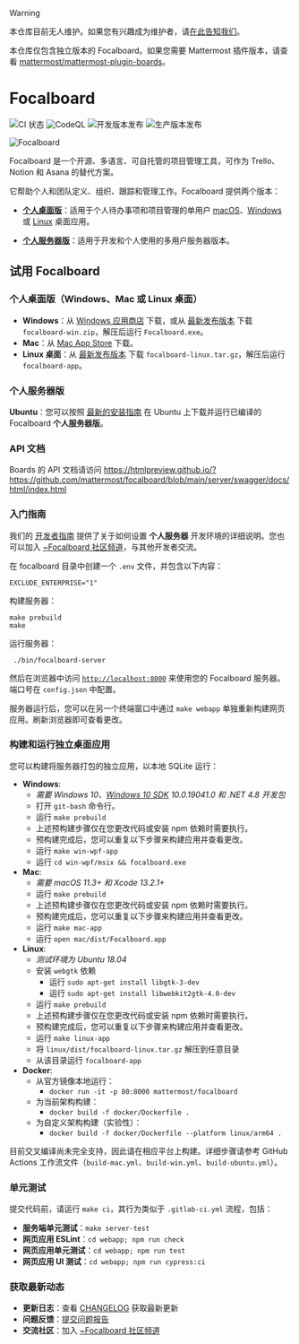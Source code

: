 > [!WARNING]
> 本仓库目前无人维护。如果您有兴趣成为维护者，请[在此告知我们](https://github.com/mattermost-community/focalboard/issues/5038)。
>
> 本仓库仅包含独立版本的 Focalboard。如果您需要 Mattermost 插件版本，请查看 [mattermost/mattermost-plugin-boards](https://github.com/mattermost/mattermost-plugin-boards)。
>

# Focalboard

![CI 状态](https://github.com/mattermost/focalboard/actions/workflows/ci.yml/badge.svg)
![CodeQL](https://github.com/mattermost/focalboard/actions/workflows/codeql-analysis.yml/badge.svg)
![开发版本发布](https://github.com/mattermost/focalboard/actions/workflows/dev-release.yml/badge.svg)
![生产版本发布](https://github.com/mattermost/focalboard/actions/workflows/prod-release.yml/badge.svg)

![Focalboard](website/site/static/img/hero.jpg)

Focalboard 是一个开源、多语言、可自托管的项目管理工具，可作为 Trello、Notion 和 Asana 的替代方案。

它帮助个人和团队定义、组织、跟踪和管理工作。Focalboard 提供两个版本：

* **[个人桌面版](https://www.focalboard.com/docs/personal-edition/desktop/)**：适用于个人待办事项和项目管理的单用户 [macOS](https://apps.apple.com/app/apple-store/id1556908618?pt=2114704&ct=website&mt=8)、[Windows](https://www.microsoft.com/store/apps/9NLN2T0SX9VF?cid=website) 或 [Linux](https://www.focalboard.com/download/personal-edition/desktop/#linux-desktop) 桌面应用。

* **[个人服务器版](https://www.focalboard.com/download/personal-edition/ubuntu/)**：适用于开发和个人使用的多用户服务器版本。

## 试用 Focalboard

### 个人桌面版（Windows、Mac 或 Linux 桌面）

* **Windows**：从 [Windows 应用商店](https://www.microsoft.com/store/productId/9NLN2T0SX9VF) 下载，或从 [最新发布版本](https://github.com/mattermost/focalboard/releases) 下载 `focalboard-win.zip`，解压后运行 `Focalboard.exe`。
* **Mac**：从 [Mac App Store](https://apps.apple.com/us/app/focalboard-insiders/id1556908618?mt=12) 下载。
* **Linux 桌面**：从 [最新发布版本](https://github.com/mattermost/focalboard/releases) 下载 `focalboard-linux.tar.gz`，解压后运行 `focalboard-app`。

### 个人服务器版

**Ubuntu**：您可以按照 [最新的安装指南](https://www.focalboard.com/download/personal-edition/ubuntu/) 在 Ubuntu 上下载并运行已编译的 Focalboard **个人服务器版**。

### API 文档

Boards 的 API 文档请访问 <https://htmlpreview.github.io/?https://github.com/mattermost/focalboard/blob/main/server/swagger/docs/html/index.html>

### 入门指南

我们的 [开发者指南](https://developers.mattermost.com/contribute/focalboard/personal-server-setup-guide) 提供了关于如何设置 **个人服务器** 开发环境的详细说明。您也可以加入 [~Focalboard 社区频道](https://community.mattermost.com/core/channels/focalboard)，与其他开发者交流。

在 focalboard 目录中创建一个 `.env` 文件，并包含以下内容：

```
EXCLUDE_ENTERPRISE="1"
```

构建服务器：

```
make prebuild
make
```

运行服务器：

```
 ./bin/focalboard-server
```

然后在浏览器中访问 [`http://localhost:8000`](http://localhost:8000) 来使用您的 Focalboard 服务器。端口号在 `config.json` 中配置。

服务器运行后，您可以在另一个终端窗口中通过 `make webapp` 单独重新构建网页应用。刷新浏览器即可查看更改。

### 构建和运行独立桌面应用

您可以构建将服务器打包的独立应用，以本地 SQLite 运行：

* **Windows**:
  * *需要 Windows 10、[Windows 10 SDK](https://developer.microsoft.com/en-us/windows/downloads/sdk-archive/) 10.0.19041.0 和 .NET 4.8 开发包*
  * 打开 `git-bash` 命令行。
  * 运行 `make prebuild`
  * 上述预构建步骤仅在您更改代码或安装 npm 依赖时需要执行。
  * 预构建完成后，您可以重复以下步骤来构建应用并查看更改。
  * 运行 `make win-wpf-app`
  * 运行 `cd win-wpf/msix && focalboard.exe`
* **Mac**:
  * *需要 macOS 11.3+ 和 Xcode 13.2.1+*
  * 运行 `make prebuild`
  * 上述预构建步骤仅在您更改代码或安装 npm 依赖时需要执行。
  * 预构建完成后，您可以重复以下步骤来构建应用并查看更改。
  * 运行 `make mac-app`
  * 运行 `open mac/dist/Focalboard.app`
* **Linux**:
  * *测试环境为 Ubuntu 18.04*
  * 安装 `webgtk` 依赖
    * 运行 `sudo apt-get install libgtk-3-dev`
    * 运行 `sudo apt-get install libwebkit2gtk-4.0-dev`
  * 运行 `make prebuild`
  * 上述预构建步骤仅在您更改代码或安装 npm 依赖时需要执行。
  * 预构建完成后，您可以重复以下步骤来构建应用并查看更改。
  * 运行 `make linux-app`
  * 将 `linux/dist/focalboard-linux.tar.gz` 解压到任意目录
  * 从该目录运行 `focalboard-app`
* **Docker**:
  * 从官方镜像本地运行：
    * `docker run -it -p 80:8000 mattermost/focalboard`
  * 为当前架构构建：
    * `docker build -f docker/Dockerfile .`
  * 为自定义架构构建（实验性）：
    * `docker build -f docker/Dockerfile --platform linux/arm64 .`

目前交叉编译尚未完全支持，因此请在相应平台上构建。详细步骤请参考 GitHub Actions 工作流文件（`build-mac.yml`、`build-win.yml`、`build-ubuntu.yml`）。

### 单元测试

提交代码前，请运行 `make ci`，其行为类似于 `.gitlab-ci.yml` 流程，包括：

* **服务端单元测试**：`make server-test`
* **网页应用 ESLint**：`cd webapp; npm run check`
* **网页应用单元测试**：`cd webapp; npm run test`
* **网页应用 UI 测试**：`cd webapp; npm run cypress:ci`

### 获取最新动态

* **更新日志**：查看 [CHANGELOG](CHANGELOG.md) 获取最新更新
* **问题反馈**：[提交问题报告](https://github.com/mattermost/focalboard/issues/new?assignees=&labels=bug&template=bug_report.md&title=)
* **交流社区**：加入 [~Focalboard 社区频道](https://community.mattermost.com/core/channels/focalboard)